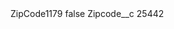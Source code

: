 <?xml version="1.0" encoding="UTF-8"?>
<CustomMetadata xmlns="http://soap.sforce.com/2006/04/metadata" xmlns:xsi="http://www.w3.org/2001/XMLSchema-instance" xmlns:xsd="http://www.w3.org/2001/XMLSchema">
    <label>ZipCode1179</label>
    <protected>false</protected>
    <values>
        <field>Zipcode__c</field>
        <value xsi:type="xsd:string">25442</value>
    </values>
</CustomMetadata>
